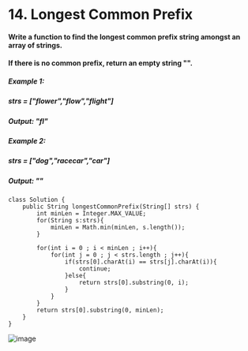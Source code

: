 # 14. Longest Common Prefix

#### Write a function to find the longest common prefix string amongst an array of strings.
#### If there is no common prefix, return an empty string "".

##### Example 1:
#####    strs = ["flower","flow","flight"]
#####    Output: "fl"
##### Example 2: 
#####    strs = ["dog","racecar","car"]
#####    Output: ""


```
class Solution {
    public String longestCommonPrefix(String[] strs) {
        int minLen = Integer.MAX_VALUE;
        for(String s:strs){
            minLen = Math.min(minLen, s.length());
        }

        for(int i = 0 ; i < minLen ; i++){
            for(int j = 0 ; j < strs.length ; j++){
                if(strs[0].charAt(i) == strs[j].charAt(i)){
                    continue;
                }else{
                    return strs[0].substring(0, i);
                }
            }
        }
        return strs[0].substring(0, minLen);
    }
}
```

![image](https://user-images.githubusercontent.com/97871497/196165497-ae4af102-88f2-4c24-a759-a6044f8fe423.png)
